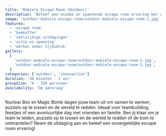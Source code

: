 ```yaml
---
title: 'Mobiele Escape Room (Outdoor)'
description: 'Beleef een unieke en spannende escape room ervaring met onze mobiele escape room koffers!'
image: 'outdoor-mobiele-escape-room/outdoor-mobiele-escape-room-1.jpg'
features:
  - 'escape room'
  - 'bomkoffer'
  - 'veelzijdige uitdagingen'
  - 'actie en spanning'
  - 'werken onder tijdsdruk'
gallery:
  [
    'outdoor-mobiele-escape-room/outdoor-mobiele-escape-room-2.jpg',
    'outdoor-mobiele-escape-room/outdoor-mobiele-escape-room-3.jpg',
  ]
categories: ['outdoor', 'innovaction']
duration: '30 minuten - 2 uur'
groupSize: '6 - 250 personen'
availability: 'Op aanvraag'
---
```


Nuclear Box en Magic Bomb dagen jouw team uit om samen te werken, puzzels op te lossen en de wereld te redden. Ideaal voor teambuilding, feestjes of een avontuurlijke dag met vrienden en familie.
Ben jij klaar om je team te leiden, puzzels op te lossen en de wereld te redden of de bom te ontmantelen? Neem de uitdaging aan en beleef een onvergetelijke escape room ervaring!
